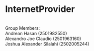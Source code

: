 # InternetProvider
<br>
Group Members:
<br>
Andrean Hasan (2501982550)
<br>
Alexandro Joe Claudio (2501963160)
<br>
Joshua Alexander Silalahi (2502005244)
